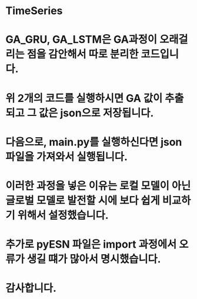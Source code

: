 # TimeSeries
# GA_GRU, GA_LSTM은 GA과정이 오래걸리는 점을 감안해서 따로 분리한 코드입니다.
# 위 2개의 코드를 실행하시면 GA 값이 추출되고 그 값은 json으로 저장됩니다.
# 다음으로, main.py를 실행하신다면 json파일을 가져와서 실행됩니다.
# 이러한 과정을 넣은 이유는 로컬 모델이 아닌 글로벌 모델로 발전할 시에 보다 쉽게 비교하기 위해서 설정했습니다.
# 추가로 pyESN 파일은 import 과정에서 오류가 생길 떄가 많아서 명시했습니다.
# 감사합니다.
